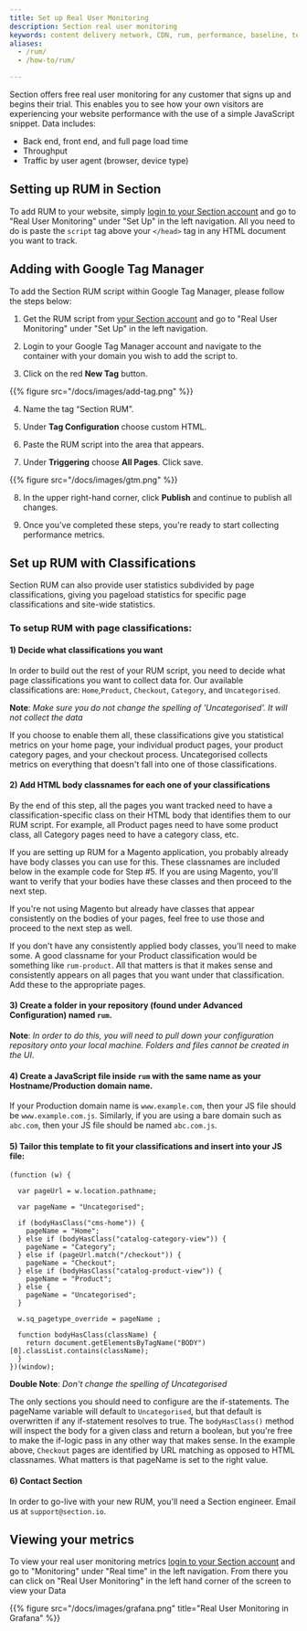 ```yaml
---
title: Set up Real User Monitoring
description: Section real user monitoring
keywords: content delivery network, CDN, rum, performance, baseline, testing
aliases:
  - /rum/
  - /how-to/rum/

---
```

Section offers free real user monitoring for any customer that signs up and begins their trial. This enables you to see how your own visitors are experiencing your website performance with the use of a simple JavaScript snippet. Data includes:

* Back end, front end, and full page load time
* Throughput
* Traffic by user agent (browser, device type)

## Setting up RUM in Section

To add RUM to your website, simply [login to your Section account](https://aperture.section.io/) and go to "Real User Monitoring" under "Set Up" in the left navigation. All you need to do is paste the `script` tag above your `</head>` tag in any HTML document you want to track.

## Adding with Google Tag Manager

To add the Section RUM script within Google Tag Manager, please follow the steps below:

1) Get the RUM script from [your Section account](https://aperture.section.io/) and go to "Real User Monitoring" under "Set Up" in the left navigation.

2) Login to your Google Tag Manager account and navigate to the container with your domain you wish to add the script to.

3) Click on the red **New Tag** button.

{{% figure src="/docs/images/add-tag.png" %}}

4) Name the tag “Section RUM”.

5) Under **Tag Configuration** choose custom HTML.

6) Paste the RUM script into the area that appears.

7) Under **Triggering** choose **All Pages**. Click save.

{{% figure src="/docs/images/gtm.png" %}}

8) In the upper right-hand corner, click **Publish** and continue to publish all changes.

9) Once you've completed these steps, you're ready to start collecting performance metrics.

## Set up RUM with Classifications

Section RUM can also provide user statistics subdivided by page classifications, giving you pageload statistics for specific page classifications and site-wide statistics.

### To setup RUM with page classifications:

#### 1) Decide what classifications you want

In order to build out the rest of your RUM script, you need to decide what page classifications you want to collect data for. Our available classifications are: `Home`,`Product`, `Checkout`, `Category`, and `Uncategorised`.

**Note**: *Make sure you do not change the spelling of 'Uncategorised'. It will not collect the data*

If you choose to enable them all, these classifications give you statistical metrics on your home page, your individual product pages, your product category pages, and your checkout process. Uncategorised collects metrics on everything that doesn't fall into one of those classifications.

#### 2) Add HTML body classnames for each one of your classifications

By the end of this step, all the pages you want tracked need to have a classification-specific class on their HTML body that identifies them to our RUM script. For example, all Product pages need to have some product class, all Category pages need to have a category class, etc.

If you are setting up RUM for a Magento application, you probably already have body classes you can use for this. These classnames are included below in the example code for Step #5. If you are using Magento, you'll want to verify that your bodies have these classes and then proceed to the next step.

If you're not using Magento but already have classes that appear consistently on the bodies of your pages, feel free to use those and proceed to the next step as well.

If you don't have any consistently applied body classes, you'll need to make some. A good classname for your Product classification would be something like `rum-product`. All that matters is that it makes sense and consistently appears on all pages that you want under that classification. Add these to the appropriate pages.

#### 3) Create a folder in your repository (found under Advanced Configuration) named `rum`.

**Note**: *In order to do this, you will need to pull down your configuration repository onto your local machine. Folders and files cannot be created in the UI*.

#### 4) Create a JavaScript file inside `rum` with the same name as your Hostname/Production domain name.

 If your Production domain name is `www.example.com`, then your JS file should be `www.example.com.js`. Similarly, if you are using a bare domain such as `abc.com`, then your JS file should be named `abc.com.js`.

#### 5) Tailor this template to fit your classifications and insert into your JS file:

```
(function (w) {

  var pageUrl = w.location.pathname;

  var pageName = "Uncategorised";

  if (bodyHasClass("cms-home")) {
    pageName = "Home";
  } else if (bodyHasClass("catalog-category-view")) {
    pageName = "Category";
  } else if (pageUrl.match("/checkout")) {
    pageName = "Checkout";
  } else if (bodyHasClass("catalog-product-view")) {
    pageName = "Product";
  } else {
    pageName = "Uncategorised";
  }

  w.sq_pagetype_override = pageName ;

  function bodyHasClass(className) {
    return document.getElementsByTagName("BODY")[0].classList.contains(className);
  }
})(window);
```

**Double Note**: *Don't change the spelling of Uncategorised*

The only sections you should need to configure are the if-statements. The pageName variable will default to `Uncategorised`, but that default is overwritten if any if-statement resolves to true. The `bodyHasClass()` method will inspect the body for a given class and return a boolean, but you're free to make the if-logic pass in any other way that makes sense. In the example above, `Checkout` pages are identified by URL matching as opposed to HTML classnames. What matters is that pageName is set to the right value.

#### 6) Contact Section

In order to go-live with your new RUM, you'll need a Section engineer. Email us at `support@section.io`.

## Viewing your metrics

To view your real user monitoring metrics [login to your Section account](https://aperture.section.io/) and go to "Monitoring" under "Real time" in the left navigation. From there you can click on "Real User Monitoring" in the left hand corner of the screen to view your Data

{{% figure src="/docs/images/grafana.png" title="Real User Monitoring in Grafana" %}}
